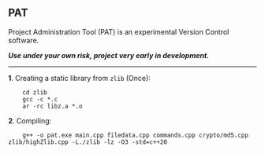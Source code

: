 ## PAT
Project Administration Tool (PAT) is an experimental Version Control software.

_**Use under your own risk, project very early in development.**_

---
**1**. Creating a static library from `zlib` (Once):

        cd zlib
        gcc -c *.c
        ar -rc libz.a *.o

**2**. Compiling:
 
        g++ -o pat.exe main.cpp filedata.cpp commands.cpp crypto/md5.cpp zlib/highZlib.cpp -L./zlib -lz -O3 -std=c++20

